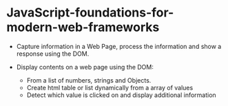 # JavaScript-foundations-for-modern-web-frameworks


* Capture information in a Web Page, process the information and show a response using the DOM.

* Display contents on a web page using the DOM: 
  * From a list of numbers, strings and Objects. 
  * Create html table or list dynamically from a array of values 
  * Detect which value is clicked on and display additional information 

